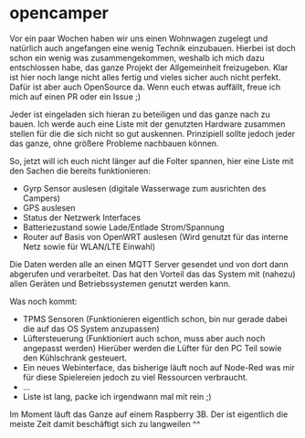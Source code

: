 # opencamper

Vor ein paar Wochen haben wir uns einen Wohnwagen zugelegt und natürlich auch angefangen eine wenig Technik einzubauen.
Hierbei ist doch schon ein wenig was zusammengekommen, weshalb ich mich dazu entschlossen habe, das ganze Projekt der Allgemeinheit freizugeben.
Klar ist hier noch lange nicht alles fertig und vieles sicher auch nicht perfekt. Dafür ist aber auch OpenSource da. Wenn euch etwas auffällt, freue ich mich auf einen PR oder ein Issue ;)

Jeder ist eingeladen sich hieran zu beteiligen und das ganze nach zu bauen.
Ich werde auch eine Liste mit der genutzten Hardware zusammen stellen für die die sich nicht so gut auskennen.
Prinzipiell sollte jedoch jeder das ganze, ohne größere Probleme nachbauen können.

So, jetzt will ich euch nicht länger auf die Folter spannen, hier eine Liste mit den Sachen die bereits funktionieren:
* Gyrp Sensor auslesen (digitale Wasserwage zum ausrichten des Campers)
* GPS auslesen
* Status der Netzwerk Interfaces
* Batteriezustand sowie Lade/Entlade Strom/Spannung
* Router auf Basis von OpenWRT auslesen (Wird genutzt für das interne Netz sowie für WLAN/LTE Einwahl)

Die Daten werden alle an einen MQTT Server gesendet und von dort dann abgerufen und verarbeitet. Das hat den Vorteil das das System mit (nahezu) allen Geräten und Betriebssystemen genutzt werden kann.

Was noch kommt:
* TPMS Sensoren (Funktionieren eigentlich schon, bin nur gerade dabei die auf das OS System anzupassen)
* Lüftersteuerung (Funktioniert auch schon, muss aber auch noch angepasst werden) Hierüber werden die Lüfter für den PC Teil sowie den Kühlschrank gesteuert.
* Ein neues Webinterface, das bisherige läuft noch auf Node-Red was mir für diese Spielereien jedoch zu viel Ressourcen verbraucht.
* ...
* Liste ist lang, packe ich irgendwann mal mit rein ;)

Im Moment läuft das Ganze auf einem Raspberry 3B. Der ist eigentlich die meiste Zeit damit beschäftigt sich zu langweilen ^^
